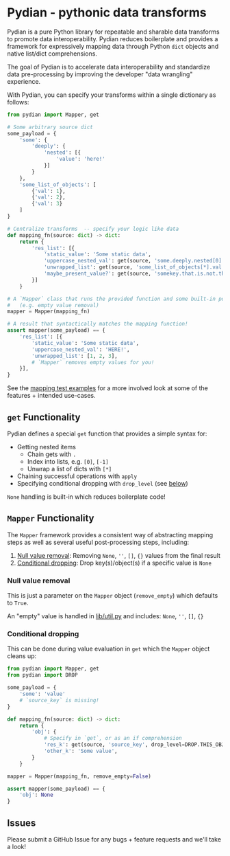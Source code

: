 # Pydian - pythonic data transforms

Pydian is a pure Python library for repeatable and sharable data transforms to promote data interoperability. Pydian reduces boilerplate and provides a framework for expressively mapping data through Python `dict` objects and native list/dict comprehensions.

The goal of Pydian is to accelerate data interoperability and standardize data pre-processing by improving the developer "data wrangling" experience.

With Pydian, you can specify your transforms within a single dictionary as follows:
```python
from pydian import Mapper, get

# Some arbitrary source dict
some_payload = {
    'some': {
        'deeply': {
            'nested': [{
                'value': 'here!'
            }]
        }
    },
    'some_list_of_objects': [
        {'val': 1},
        {'val': 2},
        {'val': 3}
    ]
}

# Centralize transforms  -- specify your logic like data
def mapping_fn(source: dict) -> dict:
    return {
        'res_list': [{
            'static_value': 'Some static data',
            'uppercase_nested_val': get(source, 'some.deeply.nested[0].value', apply=str.upper), # friendly `.` syntax
            'unwrapped_list': get(source, 'some_list_of_objects[*].val'), # `[*]` feature
            'maybe_present_value?': get(source, 'somekey.that.is.not.there', apply=str.upper), # automatic null-checking
        }]
    }

# A `Mapper` class that runs the provided function and some built-in post-processing features
#   (e.g. empty value removal)
mapper = Mapper(mapping_fn)

# A result that syntactically matches the mapping function!
assert mapper(some_payload) == {
    'res_list': [{
        'static_value': 'Some static data',
        'uppercase_nested_val': 'HERE!',
        'unwrapped_list': [1, 2, 3],
        # `Mapper` removes empty values for you!
    }],
}
```

See the [mapping test examples](./tests/test_mapping.py) for a more involved look at some of the features + intended use-cases.

## `get` Functionality
Pydian defines a special `get` function that provides a simple syntax for:
- Getting nested items
    - Chain gets with `.`
    - Index into lists, e.g. `[0]`, `[-1]`
    - Unwrap a list of dicts with `[*]`
- Chaining successful operations with `apply`
- Specifying conditional dropping with `drop_level` (see [below](./README.md#conditional-dropping))

`None` handling is built-in which reduces boilerplate code!

## `Mapper` Functionality
The `Mapper` framework provides a consistent way of abstracting mapping steps as well as several useful post-processing steps, including:
1. [Null value removal](./README.md#null-value-removal): Removing `None`, `''`, `[]`, `{}` values from the final result
2. [Conditional dropping](./README.md#conditional-dropping): Drop key(s)/object(s) if a specific value is `None`

### Null value removal
This is just a parameter on the `Mapper` object (`remove_empty`) which defaults to `True`.

An "empty" value is handled in [lib/util.py](./pydian/lib/util.py) and includes: `None`, `''`, `[]`, `{}`

### Conditional dropping
This can be done during value evaluation in `get` which the `Mapper` object cleans up:
```python
from pydian import Mapper, get
from pydian import DROP

some_payload = {
    'some': 'value'
    # `source_key` is missing!
}

def mapping_fn(source: dict) -> dict:
    return {
        'obj': {
            # Specify in `get`, or as an if comprehension
            'res_k': get(source, 'source_key', drop_level=DROP.THIS_OBJECT), # Sets the entire object to `None` if this is `None`
            'other_k': 'Some value',
        }
    }

mapper = Mapper(mapping_fn, remove_empty=False)

assert mapper(some_payload) == {
    'obj': None
}
```

## Issues

Please submit a GitHub Issue for any bugs + feature requests and we'll take a look!
